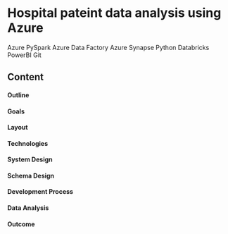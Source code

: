 # Hospital pateint data analysis using Azure
Azure PySpark Azure Data Factory Azure Synapse Python Databricks PowerBI Git

## Content 
#### Outline
#### Goals
#### Layout
#### Technologies
#### System Design
#### Schema Design
#### Development Process
#### Data Analysis
#### Outcome



